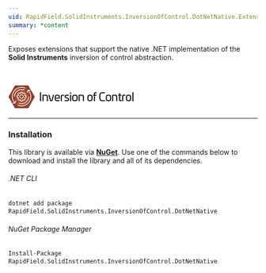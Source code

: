 ```yaml
---
uid: RapidField.SolidInstruments.InversionOfControl.DotNetNative.Extensions
summary: *content
---
```


<!--
Copyright (c) RapidField LLC. Licensed under the MIT License. See LICENSE.txt in the project root for license information.
-->

Exposes extensions that support the native .NET implementation of the **Solid Instruments** inversion of control abstraction.

<br />

![Inversion of Control label](../images/Label.InversionOfControl.300w.png)
- - -

### Installation

This library is available via [**NuGet**](https://docs.microsoft.com/en-us/nuget/quickstart/install-and-use-a-package-in-visual-studio). Use one of the commands below to download and install the library and all of its dependencies.

###### .NET CLI

```shell
dotnet add package RapidField.SolidInstruments.InversionOfControl.DotNetNative
```

###### NuGet Package Manager

```shell
Install-Package RapidField.SolidInstruments.InversionOfControl.DotNetNative
```